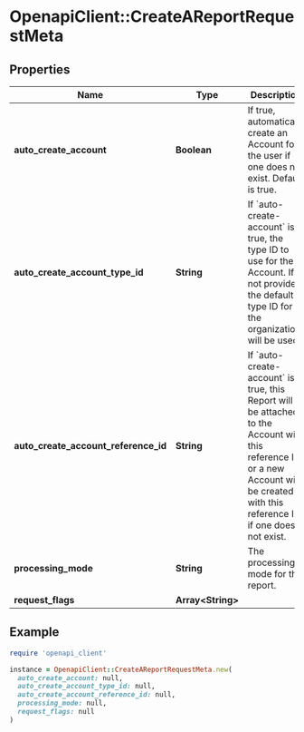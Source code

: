 # OpenapiClient::CreateAReportRequestMeta

## Properties

| Name | Type | Description | Notes |
| ---- | ---- | ----------- | ----- |
| **auto_create_account** | **Boolean** | If true, automatically create an Account for the user if one does not exist. Default is true. | [optional] |
| **auto_create_account_type_id** | **String** | If &#x60;auto-create-account&#x60; is true, the type ID to use for the Account. If not provided, the default type ID for the organization will be used. | [optional] |
| **auto_create_account_reference_id** | **String** | If &#x60;auto-create-account&#x60; is true, this Report will be attached to the Account with this reference ID, or a new Account will be created with this reference ID if one does not exist. | [optional] |
| **processing_mode** | **String** | The processing mode for the report. | [optional] |
| **request_flags** | **Array&lt;String&gt;** |  | [optional] |

## Example

```ruby
require 'openapi_client'

instance = OpenapiClient::CreateAReportRequestMeta.new(
  auto_create_account: null,
  auto_create_account_type_id: null,
  auto_create_account_reference_id: null,
  processing_mode: null,
  request_flags: null
)
```

